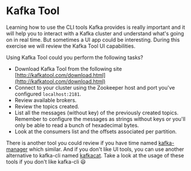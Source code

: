 # Kafka Tool

Learning how to use the CLI tools Kafka provides is really important and it will help you to interact with a Kafka cluster and understand what's going on in real time. But sometimes a UI app could be interesting. During this exercise we will review the Kafka Tool UI capabilities.

Using Kafka Tool could you perform the following tasks?

* Download Kafka Tool from the following site [http://kafkatool.com/download.html](http://kafkatool.com/download.html)
* Connect to your cluster using the Zookeeper host and port you've configured ``localhost:2181``.
* Review available brokers.
* Review the topics created.
* List all the messages (without key) of the previously created topics. Remember to configure the messages as strings without keys or you'll only be able to read a bunch of hexadecimal bytes.
* Look at the consumers list and the offsets associated per partition.

There is another tool you could review if you have time named [kafka-manager](https://github.com/yahoo/kafka-manager) which similar. And if you don't like UI tools, you can use another alternative to kafka-cli named [kafkacat](https://github.com/edenhill/kafkacat). Take a look at the usage of these tools if you don't like kafka-cli :smiley: